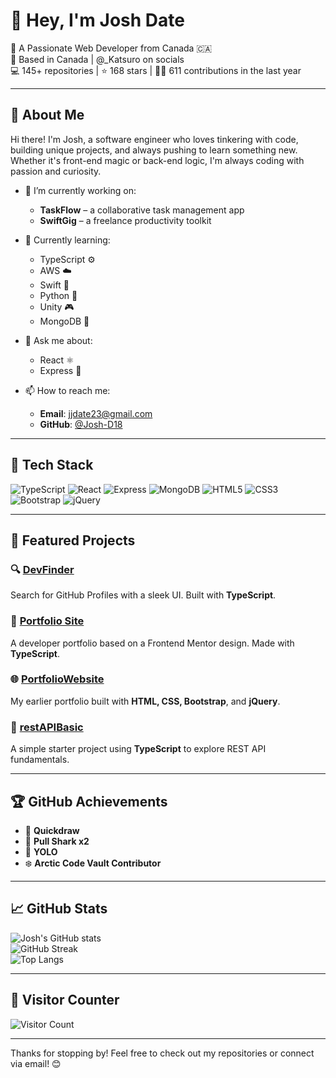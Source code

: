 # 👋 Hey, I'm Josh Date

🎯 A Passionate Web Developer from Canada 🇨🇦  
📍 Based in Canada | @_Katsuro on socials  
💻 145+ repositories | ⭐ 168 stars | 🧑‍💻 611 contributions in the last year  

---

## 🚀 About Me

Hi there! I'm Josh, a software engineer who loves tinkering with code, building unique projects, and always pushing to learn something new. Whether it's front-end magic or back-end logic, I'm always coding with passion and curiosity.

- 🔭 I’m currently working on:  
  - **TaskFlow** – a collaborative task management app  
  - **SwiftGig** – a freelance productivity toolkit  

- 🌱 Currently learning:  
  - TypeScript ⚙️  
  - AWS ☁️  
  - Swift 🧠  
  - Python 🐍  
  - Unity 🎮  
  - MongoDB 🍃  

- 💬 Ask me about:  
  - React ⚛️  
  - Express 🧪  

- 📫 How to reach me:  
  - **Email**: [jjdate23@gmail.com](mailto:jjdate23@gmail.com)  
  - **GitHub**: [@Josh-D18](https://github.com/Josh-D18)  

---

## 🧰 Tech Stack

![TypeScript](https://img.shields.io/badge/-TypeScript-3178C6?logo=typescript&logoColor=white&style=for-the-badge)
![React](https://img.shields.io/badge/-React-61DAFB?logo=react&logoColor=black&style=for-the-badge)
![Express](https://img.shields.io/badge/-Express-000000?logo=express&logoColor=white&style=for-the-badge)
![MongoDB](https://img.shields.io/badge/-MongoDB-47A248?logo=mongodb&logoColor=white&style=for-the-badge)
![HTML5](https://img.shields.io/badge/-HTML5-E34F26?logo=html5&logoColor=white&style=for-the-badge)
![CSS3](https://img.shields.io/badge/-CSS3-1572B6?logo=css3&logoColor=white&style=for-the-badge)
![Bootstrap](https://img.shields.io/badge/-Bootstrap-7952B3?logo=bootstrap&logoColor=white&style=for-the-badge)
![jQuery](https://img.shields.io/badge/-jQuery-0769AD?logo=jquery&logoColor=white&style=for-the-badge)

---

## 📌 Featured Projects

### 🔍 [DevFinder](https://github.com/Josh-D18/devfinder)  
Search for GitHub Profiles with a sleek UI. Built with **TypeScript**.

### 💼 [Portfolio Site](https://github.com/Josh-D18/portfolio-site)  
A developer portfolio based on a Frontend Mentor design. Made with **TypeScript**.

### 🌐 [PortfolioWebsite](https://github.com/Josh-D18/portfoliowebsite)  
My earlier portfolio built with **HTML, CSS, Bootstrap**, and **jQuery**.

### 🔧 [restAPIBasic](https://github.com/Josh-D18/restAPIBasic)  
A simple starter project using **TypeScript** to explore REST API fundamentals.

---

## 🏆 GitHub Achievements

- 🧠 **Quickdraw**  
- 🦈 **Pull Shark x2**  
- 🤖 **YOLO**  
- ❄️ **Arctic Code Vault Contributor**

---

## 📈 GitHub Stats

![Josh's GitHub stats](https://github-readme-stats.vercel.app/api?username=Josh-D18&show_icons=true&theme=radical&hide_border=true)  
![GitHub Streak](https://streak-stats.demolab.com/?user=Josh-D18&theme=radical&hide_border=true)  
![Top Langs](https://github-readme-stats.vercel.app/api/top-langs/?username=Josh-D18&layout=compact&theme=radical&hide_border=true)

---

## 👀 Visitor Counter

![Visitor Count](https://komarev.com/ghpvc/?username=Josh-D18&label=Visitors&color=blue&style=flat)

---

Thanks for stopping by! Feel free to check out my repositories or connect via email! 😊
